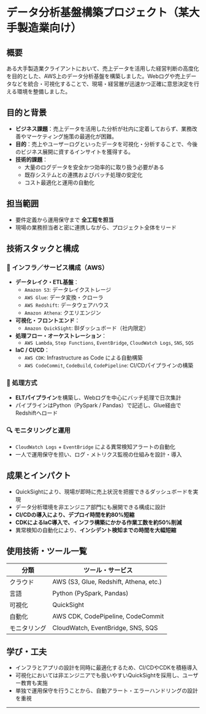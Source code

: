 # データ分析基盤構築プロジェクト（某大手製造業向け）

## 概要
ある大手製造業クライアントにおいて、売上データを活用した経営判断の高度化を目的とした、AWS上のデータ分析基盤を構築しました。Webログや売上データなどを統合・可視化することで、現場・経営層が迅速かつ正確に意思決定を行える環境を整備しました。

## 目的と背景
- **ビジネス課題**：売上データを活用した分析が社内に定着しておらず、業務改善やマーケティング施策の最適化が困難。
- **目的**：売上やユーザーログといったデータを可視化・分析することで、今後のビジネス展開に資するインサイトを獲得する。
- **技術的課題**：
  - 大量のログデータを安全かつ効率的に取り扱う必要がある
  - 既存システムとの連携およびバッチ処理の安定化
  - コスト最適化と運用の自動化

## 担当範囲
- 要件定義から運用保守まで **全工程を担当**
- 現場の業務担当者と密に連携しながら、プロジェクト全体をリード

## 技術スタックと構成
### 🧱 インフラ／サービス構成（AWS）
- **データレイク・ETL基盤**：
  - `Amazon S3`: データレイクストレージ
  - `AWS Glue`: データ変換・クローラ
  - `AWS Redshift`: データウェアハウス
  - `Amazon Athena`: クエリエンジン
- **可視化・フロントエンド**：
  - `Amazon QuickSight`: BIダッシュボード（社内限定）
- **処理フロー・オーケストレーション**：
  - `AWS Lambda`, `Step Functions`, `EventBridge`, `CloudWatch Logs`, `SNS`, `SQS`
- **IaC / CI/CD**：
  - `AWS CDK`: Infrastructure as Code による自動構築
  - `AWS CodeCommit`, `CodeBuild`, `CodePipeline`: CI/CDパイプラインの構築

### 🔄 処理方式
- **ELTパイプライン**を構築し、Webログを中心にバッチ処理で日次集計
- パイプラインはPython（PySpark / Pandas）で記述し、Glue経由でRedshiftへロード

### 🔍 モニタリングと運用
- `CloudWatch Logs` + `EventBridge` による異常検知アラートの自動化
- 一人で運用保守を担い、ログ・メトリクス監視の仕組みを設計・導入

## 成果とインパクト
- QuickSightにより、現場が即時に売上状況を把握できるダッシュボードを実現
- データ分析環境を非エンジニア部門にも展開できる構成に設計
- **CI/CDの導入により、デプロイ時間を約80%短縮**
- **CDKによるIaC導入で、インフラ構築にかかる作業工数を約50%削減**
- 異常検知の自動化により、**インシデント検知までの時間を大幅短縮**

## 使用技術・ツール一覧
| 分類         | ツール・サービス                       |
|--------------|----------------------------------------|
| クラウド     | AWS (S3, Glue, Redshift, Athena, etc.) |
| 言語         | Python (PySpark, Pandas)               |
| 可視化       | QuickSight                            |
| 自動化       | AWS CDK, CodePipeline, CodeCommit      |
| モニタリング | CloudWatch, EventBridge, SNS, SQS      |

## 学び・工夫
- インフラとアプリの設計を同時に最適化するため、CI/CDやCDKを積極導入
- 可視化においては非エンジニアでも扱いやすいQuickSightを採用し、ユーザー教育も実施
- 単独で運用保守を行うことから、自動アラート・エラーハンドリングの設計を重視

---